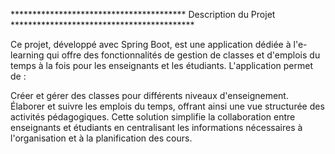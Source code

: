 ****************************************  Description du Projet  ******************************************

Ce projet, développé avec Spring Boot, est une application dédiée à l'e-learning qui offre des fonctionnalités de gestion de classes et d'emplois du temps à la fois pour les enseignants et les étudiants.
L'application permet de :

Créer et gérer des classes pour différents niveaux d'enseignement.
Élaborer et suivre les emplois du temps, offrant ainsi une vue structurée des activités pédagogiques.
Cette solution simplifie la collaboration entre enseignants et étudiants en centralisant les informations nécessaires à l'organisation et à la planification des cours.
